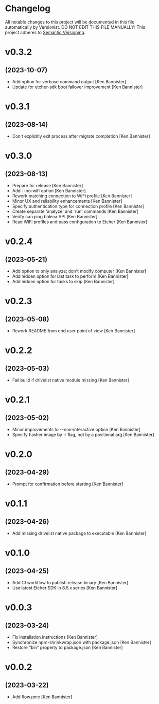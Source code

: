 # Changelog

All notable changes to this project will be documented in this file
automatically by Versionist. DO NOT EDIT THIS FILE MANUALLY!
This project adheres to [Semantic Versioning](http://semver.org/).

# v0.3.2
## (2023-10-07)

* Add option for verbose command output [Ken Bannister]
* Update for etcher-sdk boot failover improvement [Ken Bannister]

# v0.3.1
## (2023-08-14)

* Don't explicitly exit process after migrate completion [Ken Bannister]

# v0.3.0
## (2023-08-13)

* Prepare for release [Ken Bannister]
* Add --no-wifi option [Ken Bannister]
* Rework matching connection to WiFi profile [Ken Bannister]
* Minor UX and reliability enhancements [Ken Bannister]
* Specify authentication type for connection profile [Ken Bannister]
* Create separate 'analyze' and 'run' commands [Ken Bannister]
* Verify can ping balena API [Ken Bannister]
* Read WiFi profiles and pass configuration to Etcher [Ken Bannister]

# v0.2.4
## (2023-05-21)

* Add option to only analyze; don't modify computer [Ken Bannister]
* Add hidden option for last task to perform [Ken Bannister]
* Add hidden option for tasks to skip [Ken Bannister]

# v0.2.3
## (2023-05-08)

* Rework README from end user point of view [Ken Bannister]

# v0.2.2
## (2023-05-03)

* Fail build if drivelist native module missing [Ken Bannister]

# v0.2.1
## (2023-05-02)

* Minor improvements to --non-interactive option [Ken Bannister]
* Specify flasher image by -i flag, not by a positional arg [Ken Bannister]

# v0.2.0
## (2023-04-29)

* Prompt for confirmation before starting [Ken Bannister]

# v0.1.1
## (2023-04-26)

* Add missing drivelist native package to executable [Ken Bannister]

# v0.1.0
## (2023-04-25)

* Add CI workflow to publish release binary [Ken Bannister]
* Use latest Etcher SDK in 8.5.x series [Ken Bannister]

# v0.0.3
## (2023-03-24)

* Fix installation instructions [Ken Bannister]
* Synchronize npm-shrinkwrap.json with package.json [Ken Bannister]
* Restore "bin" property to package.json [Ken Bannister]

# v0.0.2
## (2023-03-22)

* Add flowzone [Ken Bannister]
